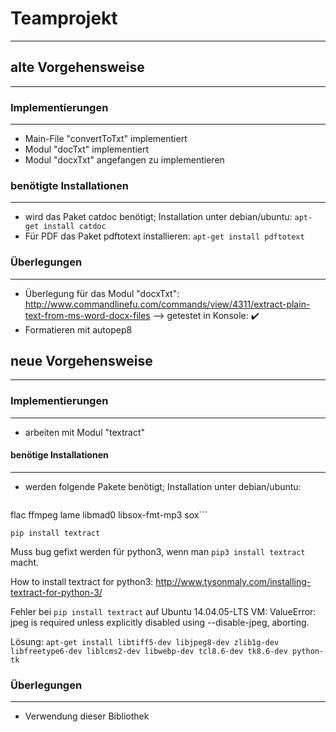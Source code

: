 # Teamprojekt
-------------
## alte Vorgehensweise
----------------------
### Implementierungen
--------------------
- Main-File "convertToTxt" implementiert
- Modul "docTxt" implementiert
- Modul "docxTxt" angefangen zu implementieren

### benötigte Installationen
---------------------------
- wird das Paket catdoc benötigt; Installation unter debian/ubuntu:
    ```apt-get install catdoc```
- Für PDF das Paket pdftotext installieren:
    ```apt-get install pdftotext```

### Überlegungen
---------------
- Überlegung für das Modul "docxTxt":
  http://www.commandlinefu.com/commands/view/4311/extract-plain-text-from-ms-word-docx-files
  --> getestet in Konsole: :heavy_check_mark:
- Formatieren mit autopep8

## neue Vorgehensweise
----------------------
### Implementierungen
--------------------
- arbeiten mit Modul "textract"

#### benötige Installationen
----------------------------
- werden folgende Pakete benötigt; Installation unter debian/ubuntu:

    ```apt-get install python-dev libxml2-dev libxslt1-dev antiword unrtf poppler-utils pstotext tesseract-ocr
flac ffmpeg lame libmad0 libsox-fmt-mp3 sox```

```pip install textract```

Muss bug gefixt werden für python3, wenn man ```pip3 install textract``` macht.

How to install textract for python3: http://www.tysonmaly.com/installing-textract-for-python-3/

Fehler bei ```pip install textract``` auf Ubuntu 14.04.05-LTS VM: 
ValueError: jpeg is required unless explicitly disabled using --disable-jpeg, aborting.

Lösung:
```apt-get install libtiff5-dev libjpeg8-dev zlib1g-dev libfreetype6-dev liblcms2-dev libwebp-dev tcl8.6-dev tk8.6-dev python-tk```

### Überlegungen
----------------
- Verwendung dieser Bibliothek
